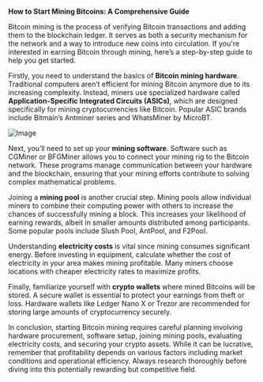 **How to Start Mining Bitcoins: A Comprehensive Guide**

Bitcoin mining is the process of verifying Bitcoin transactions and adding them to the blockchain ledger. It serves as both a security mechanism for the network and a way to introduce new coins into circulation. If you're interested in earning Bitcoin through mining, here’s a step-by-step guide to help you get started.

Firstly, you need to understand the basics of **Bitcoin mining hardware**. Traditional computers aren’t efficient for mining Bitcoin anymore due to its increasing complexity. Instead, miners use specialized hardware called **Application-Specific Integrated Circuits (ASICs)**, which are designed specifically for mining cryptocurrencies like Bitcoin. Popular ASIC brands include Bitmain’s Antminer series and WhatsMiner by MicroBT.

![Image](https://github.com/user-attachments/assets/31692037-0104-4703-abd1-696b6a7dd41b)

Next, you’ll need to set up your **mining software**. Software such as CGMiner or BFGMiner allows you to connect your mining rig to the Bitcoin network. These programs manage communication between your hardware and the blockchain, ensuring that your mining efforts contribute to solving complex mathematical problems.

Joining a **mining pool** is another crucial step. Mining pools allow individual miners to combine their computing power with others to increase the chances of successfully mining a block. This increases your likelihood of earning rewards, albeit in smaller amounts distributed among participants. Some popular pools include Slush Pool, AntPool, and F2Pool.

Understanding **electricity costs** is vital since mining consumes significant energy. Before investing in equipment, calculate whether the cost of electricity in your area makes mining profitable. Many miners choose locations with cheaper electricity rates to maximize profits.

Finally, familiarize yourself with **crypto wallets** where mined Bitcoins will be stored. A secure wallet is essential to protect your earnings from theft or loss. Hardware wallets like Ledger Nano X or Trezor are recommended for storing large amounts of cryptocurrency securely.

In conclusion, starting Bitcoin mining requires careful planning involving hardware procurement, software setup, joining mining pools, evaluating electricity costs, and securing your crypto assets. While it can be lucrative, remember that profitability depends on various factors including market conditions and operational efficiency. Always research thoroughly before diving into this potentially rewarding but competitive field.